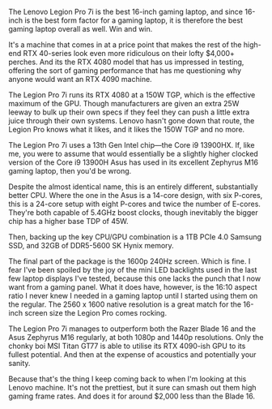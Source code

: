 The Lenovo Legion Pro 7i is the best 16-inch gaming laptop, and since 16-inch is the best form factor for a gaming laptop, it is therefore the best gaming laptop overall as well. Win and win.

It's a machine that comes in at a price point that makes the rest of the high-end RTX 40-series look even more ridiculous on their lofty $4,000+ perches. And its the RTX 4080 model that has us impressed in testing, offering the sort of gaming performance that has me questioning why anyone would want an RTX 4090 machine.

The Legion Pro 7i runs its RTX 4080 at a 150W TGP, which is the effective maximum of the GPU. Though manufacturers are given an extra 25W leeway to bulk up their own specs if they feel they can push a little extra juice through their own systems. Lenovo hasn't gone down that route, the Legion Pro knows what it likes, and it likes the 150W TGP and no more.

The Legion Pro 7i uses a 13th Gen Intel chip—the Core i9 13900HX. If, like me, you were to assume that would essentially be a slightly higher clocked version of the Core i9 13900H Asus has used in its excellent Zephyrus M16 gaming laptop, then you'd be wrong.

Despite the almost identical name, this is an entirely different, substantially better CPU. Where the one in the Asus is a 14-core design, with six P-cores, this is a 24-core setup with eight P-cores and twice the number of E-cores. They're both capable of 5.4GHz boost clocks, though inevitably the bigger chip has a higher base TDP of 45W.

Then, backing up the key CPU/GPU combination is a 1TB PCIe 4.0 Samsung SSD, and 32GB of DDR5-5600 SK Hynix memory.

The final part of the package is the 1600p 240Hz screen. Which is fine. I fear I've been spoiled by the joy of the mini LED backlights used in the last few laptop displays I've tested, because this one lacks the punch that I now want from a gaming panel. What it does have, however, is the 16:10 aspect ratio I never knew I needed in a gaming laptop until I started using them on the regular. The 2560 x 1600 native resolution is a great match for the 16-inch screen size the Legion Pro comes rocking.

The Legion Pro 7i manages to outperform both the Razer Blade 16 and the Asus Zephyrus M16 regularly, at both 1080p and 1440p resolutions. Only the chonky boi MSI Titan GT77 is able to utilise its RTX 4090-ish GPU to its fullest potential. And then at the expense of acoustics and potentially your sanity.

Because that's the thing I keep coming back to when I'm looking at this Lenovo machine. It's not the prettiest, but it sure can smash out them high gaming frame rates. And does it for around $2,000 less than the Blade 16.
